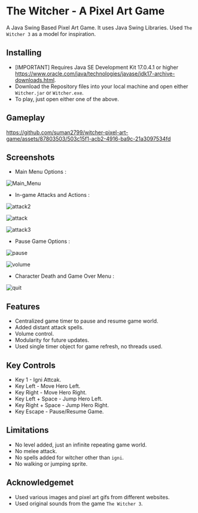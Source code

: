 # The Witcher - A Pixel Art Game

A Java Swing Based Pixel Art Game. It uses Java Swing Libraries. Used ```The Witcher 3``` as a model for inspiration.

## Installing

* [IMPORTANT] Requires Java SE Development Kit 17.0.4.1 or higher https://www.oracle.com/java/technologies/javase/jdk17-archive-downloads.html.
* Download the Repository files into your local machine and open either ```Witcher.jar``` or ```Witcher.exe```.
* To play, just open either one of the above.

## Gameplay

https://github.com/suman2799/witcher-pixel-art-game/assets/87803503/503c15f1-acb2-4916-ba9c-21a3097534fd

## Screenshots

* Main Menu Options :
  
![Main_Menu](https://github.com/suman2799/witcher-pixel-art-game/assets/87803503/dc6bf56e-4d5d-474f-890c-a0e6e0e73404)

* In-game Attacks and Actions :
  
![attack2](https://github.com/suman2799/witcher-pixel-art-game/assets/87803503/eeeb2055-1ff4-4ab4-b28d-cd0fa5470c00)

![attack](https://github.com/suman2799/witcher-pixel-art-game/assets/87803503/371e4e49-ca67-4bfe-9510-9c62d579d540)

![attack3](https://github.com/suman2799/witcher-pixel-art-game/assets/87803503/caa3c205-679a-4f91-87b7-f7e9b7fa72d7)

* Pause Game Options :
  
![pause](https://github.com/suman2799/witcher-pixel-art-game/assets/87803503/32b25095-bf4c-4abf-b37d-790adc90fff7)

![volume](https://github.com/suman2799/witcher-pixel-art-game/assets/87803503/5d250e68-3b51-4a6e-9f71-34d7e1ae40d9)

* Character Death and Game Over Menu :
  
![quit](https://github.com/suman2799/witcher-pixel-art-game/assets/87803503/e9c24bc5-a1e0-42f5-a1d7-121059bcb45e)

## Features

* Centralized game timer to pause and resume game world.
* Added distant attack spells.
* Volume control.
* Modularity for future updates.
* Used single timer object for game refresh, no threads used.

## Key Controls

* Key 1 - Igni Attcak.
* Key Left - Move Hero Left.
* Key Right - Move Hero Right.
* Key Left + Space - Jump Hero Left.
* Key Right + Space - Jump Hero Right.
* Key Escape - Pause/Resume Game.

## Limitations

* No level added, just an infinite repeating game world.
* No melee attack.
* No spells added for witcher other than ```igni```.
* No walking or jumping sprite.

## Acknowledgemet

* Used various images and pixel art gifs from different websites.
* Used original sounds from the game ```The Witcher 3```.
